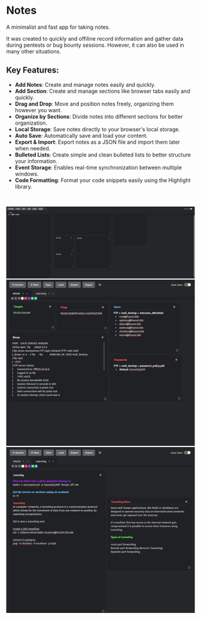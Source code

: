 # Notes 
A minimalist and fast app for taking notes.

It was created to quickly and offiline record information and gather data during pentests or bug bounty sessions. However, it can also be used in many other situations.

## Key Features:

- **Add Notes**: Create and manage notes easily and quickly.
- **Add Section**: Create and manage sections like browser tabs easily and quickly.
- **Drag and Drop**: Move and position notes freely, organizing them however you want.
- **Organize by Sections**: Divide notes into different sections for better organization.
- **Local Storage**: Save notes directly to your browser's local storage.
- **Auto Save**: Automatically save and load your content.
- **Export & Import**: Export notes as a JSON file and import them later when needed.
- **Bulleted Lists**: Create simple and clean bulleted lists to better structure your information.
- **Event Storage**: Enables real-time synchronization between multiple windows.
- **Code Formatting**: Format your code snippets easily using the Highlight library.
<br>

![alt text](assets/image.png)
![alt text](assets/image.1.png)
![alt text](assets/image.2.png)

